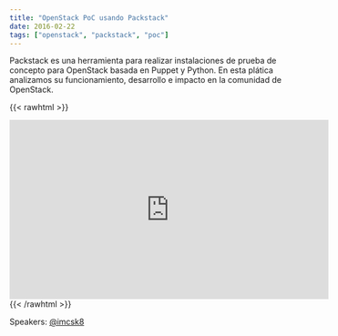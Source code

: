 ```yaml
---
title: "OpenStack PoC usando Packstack"
date: 2016-02-22
tags: ["openstack", "packstack", "poc"]
---
```


Packstack es una herramienta para realizar instalaciones de prueba de concepto para OpenStack basada en Puppet y Python.
En esta plática analizamos su funcionamiento, desarrollo e impacto en la comunidad de OpenStack.

{{< rawhtml >}}
<iframe width="560" height="315" src="https://www.youtube.com/embed/UtuYqmD9ZNU" frameborder="0" allow="accelerometer; autoplay; encrypted-media; gyroscope; picture-in-picture" allowfullscreen></iframe>
{{< /rawhtml >}}

Speakers:
[@imcsk8](https://twitter.com/imcsk8)